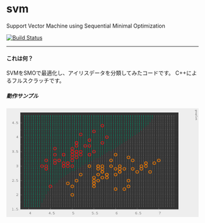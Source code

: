 # svm

Support Vector Machine using Sequential Minimal Optimization

[![Build Status](https://travis-ci.org/hiroyam/svm.svg?branch=master)](https://travis-ci.org/hiroyam/svm)

---

#### これは何？

SVMをSMOで最適化し、アイリスデータを分類してみたコードです。
C++によるフルスクラッチです。

##### 動作サンプル

![](sample.png)

